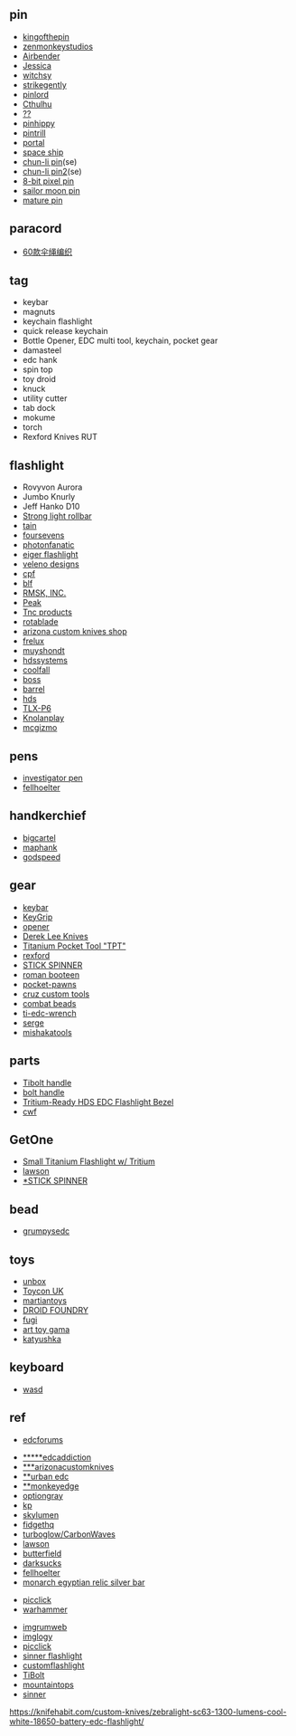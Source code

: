 
## pin

+ [kingofthepin](https://kingofthepin.com/)
+ [zenmonkeystudios](https://www.zenmonkeystudios.com/collections/all)
+ [Airbender](https://kolorspun.com/collections/limited-stock-pins)
+ [Jessica](https://www.pinunion.com/product-category/jessica-rabbit/)
+ [witchsy](https://www.witchsy.com/pins-and-patches/lapel-pins/page-26/)
+ [strikegently](https://www.strikegently.co)
+ [pinlord](https://www.pinlordshop.com/)
+ [Cthulhu](https://www.necronomiconpopup.com/)
+ [??](https://comeinpce.com/collections)
+ [pinhippy](http://pinhippy.com/fun-stuff/?sort=featured&page=8)
+ [pintrill](https://www.pintrill.com/collections/all-categories)
+ [portal](https://www.boxlunch.com/product/rick-and-morty-portal-enamel-pin/11179736.html)
+ [space ship](https://shitttystufff.com/collections/types?q=Pins)
+ [chun-li pin](https://rollingdeathmaui.com/collections/pins?page=1)(se)
+ [chun-li pin2](https://www.storenvy.com/stores/1028909-xaciddropx)(se)
+ [8-bit pixel pin](https://www.stamistudios.co.uk/product/all-5-sailor-scouts-8-bit-glitter-pixel-pins-copy/)
+ [sailor moon pin](https://www.etsy.com/listing/592720891/sailor-mercury-enamel-pins-sailor-moon?ref=user_profile)
+ [mature pin]()

## paracord
+ [60款伞绳编织](http://www.360doc.com/content/16/1229/01/16156855_618553052.shtml)


## tag

+ keybar
+ magnuts
+ keychain flashlight
+ quick release keychain
+ Bottle Opener, EDC multi tool, keychain, pocket gear 
+ damasteel
+ edc hank
+ spin top
+ toy droid
+ knuck
+ utility cutter
+ tab dock
+ mokume
+ torch
+ Rexford Knives RUT


## flashlight

+ Rovyvon Aurora 
+ Jumbo Knurly
+ Jeff Hanko D10
+ [Strong light rollbar](http://stronglightsllc.com/roll-bar/)
+ [tain](https://www.arizonacustomknives.com/knives-by-maker/tain-flashlights.html)
+ [foursevens](https://gallantry.com/collections/foursevens)
+ [photonfanatic](http://photonfanatic.com/GroovyFS.html)
+ [eiger flashlight](https://gallantry.com/products/peak-led-solutions-eiger-flashlight-stainless-steel)
+ [veleno designs](http://www.velenodesigns.com/)
+ [cpf](https://www.candlepowerforums.com/vb/forumdisplay.php?136-WTS-Custom-Titanium-amp-Exotic-Metals-Flashlights)
+ [blf](http://budgetlightforum.com/)
+ [RMSK, INC.](https://em-mgt.com/newsite/tnc-flashlights/)
+ [Peak](http://peakledsolutions.net/)
+ [Tnc products](https://ogazent.com/store/)
+ [rotablade](https://rotablade.myshopify.com/collections/rotablade-vision)
+ [arizona custom knives shop](https://www.arizonacustomknives.com/catalogsearch/result/index/?p=1&q=flashlight)
+ [frelux](https://frelux.com/collections)
+ [muyshondt](https://shop.muyshondt.net/collections)
+ [hdssystems](https://www.hdssystems.com/)
+ [coolfall](http://www.coolfall.com/)
+ [boss](https://www.oveready.com)
+ [barrel](https://www.barrelflashlights.com/)
+ [hds](https://www.hdssystems.com)
+ [TLX-P6](http://www.texaslumens.com/)
+ [Knolanplay](https://knolanplay.bigcartel.com/products)
+ [mcgizmo](https://www.pro-light.jp/mcgizmo/mcgizmo_1.html)


## pens
+ [investigator pen](https://www.rickhindererknives.com/product-category/rick-hinderer-pens/rick-hinderer-investigator-pens/)
+ [fellhoelter](https://fellhoelter.com/product-category/fellhoelter-pens/)

## handkerchief
+ [bigcartel](https://hanksbyhank.bigcartel.com/category/edc-hanks)
+ [maphank](https://www.imgrum.pw/tag/maphank)
+ [godspeed](http://www.godspeedtactical.com/gjsveh8lj6im0bfu9h6p4j1rhoots0)

## gear
+ [keybar](https://www.keybar.us/product-category/all-keybars/)
+ [KeyGrip](https://www.ravenworkshop.com/store/c2/KeyGrip.html)
+ [opener](https://rusticedc.bigcartel.com/products)
+ [Derek Lee Knives](https://derekleeknives.com/)
+ [Titanium Pocket Tool "TPT"](https://bigidesign.com/products/titanium-pocket-tool)
+ [rexford](http://www.rexfordknives.com)
+ [STICK SPINNER](http://www.mountaintopsedc.com/products)
+ [roman booteen](https://hotco.co/collections/roman-booteen)
+ [pocket-pawns](https://cdpeterson.bigcartel.com/category/pocket-pawns?page=5)
+ [cruz custom tools](https://www.cruzcustomtools.com/products)
+ [combat beads](https://www.combatbeads.com/beads)
+ [ti-edc-wrench](https://bigidesign.com/products/ti-edc-wrench)
+ [serge](http://www.sergeknives.com/knives.html)
+ [mishakatools](https://mishkatools.bigcartel.com/)

## parts
+ [Tibolt handle](https://zerofeud.myshopify.com)
+ [bolt handle](https://www.barnettprototyping.com/products)
+ [Tritium-Ready HDS EDC Flashlight Bezel](https://yourlittlecncshop.com/products/tritium-ready-hds-edc-flashlight-bezel)
+ [cwf](https://www.cwfcustomflashlights.com/)

## GetOne
+ [Small Titanium Flashlight w/ Tritium](https://www.arizonacustomknives.com/catalogsearch/result/?q=flashlight)
+ [lawson](https://www.jllawsonco.com/collections/in-stock)
+ [*STICK SPINNER](http://www.mountaintopsedc.com/products)

## bead
+ [grumpysedc](https://www.grumpysedc.com/products)

## toys
+ [unbox](http://store.unboxindustries.info/products)
+ [Toycon UK](http://www.toyconuk.com/)
+ [martiantoys](https://martiantoys.com/collections/designer-vinyl)
+ [DROID FOUNDRY](https://insta-stalker.com/profile/bensmatt9090/)
+ [fugi](https://fugi.me)
+ [art toy gama](http://arttoygama.storenvy.com/products)
+ [katyushka](https://www.katyushka-dolls.com/)

## keyboard
+ [wasd](http://www.wasdkeyboards.com/)

## ref
<!-- forums -->
+ [edcforums](https://www.edcforums.com/forums/keychain-tools.81/)
<!--edc shop -->
+ [*****edcaddiction](https://www.edcaddiction.com/)
+ [***arizonacustomknives](https://www.arizonacustomknives.com/catalogsearch/result/?q=flashlight)
+ [**urban edc](https://urbanedcsupply.com/collections/all-available)
+ [**monkeyedge](https://www.monkeyedge.com/Monkey-Edge-Misc-Gear-s/162.htm)
+ [optiongray](https://www.optiongray.com/flashlights/)
+ [kp](http://www.kpgears.com/)
+ [skylumen](https://skylumen.com)
+ [fidgethq](https://fidgethq.com/collections)
+ [turboglow/CarbonWaves](https://carbonwaves.nl/product-category/turboglow/)
+ [lawson](https://www.jllawsonco.com/collections/in-stock)
+ [butterfield](https://www.butterfield-machine.com/collections/frontpage)
+ [darksucks](https://darksucks.com)
+ [fellhoelter](https://fellhoelter.com/product-category/fellhoelter-pens/)
+ [monarch egyptian relic silver bar](https://www.monarchpreciousmetals.com/)

<!-- other -->
+ [picclick](https://picclick.com/Collectibles/Knives-Swords-Blades/?q=titanium)
+ [warhammer](https://warhammer-crafts.ru/)
<!-- images -->
+ [imgrumweb](https://www.imgrumweb.com/hashtag/FourSevens)
+ [imglogy](http://imglogy.com/tag/darrel_ralph_ddr)
+ [picclick](https://picclick.co.uk/?q=edc+flashlight)
+ [sinner flashlight](https://insta-stalker.com/tag/sinnerflashlight/)
+ [customflashlight](https://www.instagweb.com/tag/customflashlight)
+ [TiBolt](https://deskgram.net/explore/tags/TiBolt)
+ [mountaintops](https://www.toopics.com/mountain_tops_edc/)
+ [sinner](http://picdeer.com/sinnercustoms)
<!-- new -->
https://knifehabit.com/custom-knives/zebralight-sc63-1300-lumens-cool-white-18650-battery-edc-flashlight/
